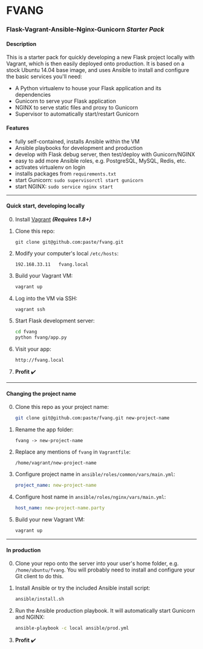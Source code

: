 FVANG
=======

### Flask-Vagrant-Ansible-Nginx-Gunicorn *Starter Pack*

#### Description
This is a starter pack for quickly developing a new Flask project locally with Vagrant, which is then easily deployed onto production. It is based on a stock Ubuntu 14.04 base image, and uses Ansible to install and configure the basic services you'll need:
 - A Python virtualenv to house your Flask application and its dependencies
 - Gunicorn to serve your Flask application
 - NGINX to serve static files and proxy to Gunicorn
 - Supervisor to automatically start/restart Gunicorn

#### Features
- fully self-contained, installs Ansible within the VM
- Ansible playbooks for development and production
- develop with Flask debug server, then test/deploy with Gunicorn/NGINX
- easy to add more Ansible roles, e.g. PostgreSQL, MySQL, Redis, etc.
- activates virtualenv on login
- installs packages from `requirements.txt`
- start Gunicorn: `sudo supervisorctl start gunicorn`
- start NGINX: `sudo service nginx start`

----

#### Quick start, developing locally

0. Install [Vagrant](https://www.vagrantup.com/) ***(Requires 1.8+)***

0. Clone this repo:
    ```
    git clone git@github.com:paste/fvang.git
    ```

0. Modify your computer's local `/etc/hosts`:

    ```
    192.168.33.11   fvang.local
    ```

0. Build your Vagrant VM:

    ```sh
    vagrant up
    ```

0. Log into the VM via SSH:
    ```sh
    vagrant ssh
    ```

0. Start Flask development server:
    ```sh
    cd fvang
    python fvang/app.py
    ```

0. Visit your app:
    ```
    http://fvang.local
    ```

0. **Profit** :heavy_check_mark:

----

#### Changing the project name

0. Clone this repo as your project name:
    ```sh
    git clone git@github.com:paste/fvang.git new-project-name
    ```

0. Rename the app folder:
    ```
    fvang -> new-project-name
    ```

0. Replace any mentions of `fvang` in `Vagrantfile`:
    ```
    /home/vagrant/new-project-name
    ```

0. Configure project name in `ansible/roles/common/vars/main.yml`:
    ```yaml
    project_name: new-project-name
    ```

0. Configure host name in `ansible/roles/nginx/vars/main.yml`:
    ```yaml
    host_name: new-project-name.party
    ```

0. Build your new Vagrant VM:

    ```sh
    vagrant up
    ```

----

#### In production

0. Clone your repo onto the server into your user's home folder, e.g. `/home/ubuntu/fvang`. You will probably need to install and configure your Git client to do this.

0. Install Ansible or try the included Ansible install script:
    ```sh
    ansible/install.sh
    ```

0. Run the Ansible production playbook. It will automatically start Gunicorn and NGINX:
    ```sh
    ansible-playbook -c local ansible/prod.yml
    ```

0. **Profit** :heavy_check_mark:
